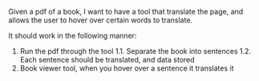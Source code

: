 Given a pdf of a book, I want to have a tool that translate the page, and allows the user to hover over certain words to translate.

It should work in the following manner:
1. Run the pdf through the tool
    1.1. Separate the book into sentences
    1.2. Each sentence should be translated, and data stored
2. Book viewer tool, when you hover over a sentence it translates it
